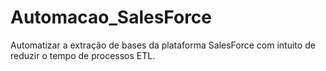 # Automacao_SalesForce
Automatizar a extração de bases da plataforma SalesForce com intuito de reduzir o tempo de processos ETL.
